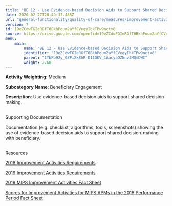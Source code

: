 ```yaml
---
title: "BE 12 - Use Evidence-based Decision Aids to Support Shared Decision-making"
date: 2020-02-27T20:49:37.485Z
url: "general-functionality/quality-of-care/measures/improvement-activities-measures/2018-improvement-activities/be-12-use-evidence-based-decision-aids-to-support-shared-decision-making.html"
version: 7
id: 19eZCdwFGIeRGfT0BkhPoum2aYfCVegyIbkTPw9nctx8
source: https://drive.google.com/open?id=19eZCdwFGIeRGfT0BkhPoum2aYfCVegyIbkTPw9nctx8
menu:
    main:
        name: "BE 12 - Use Evidence-based Decision Aids to Support Shared Decision-making"
        identifier: "19eZCdwFGIeRGfT0BkhPoum2aYfCVegyIbkTPw9nctx8"
        parent: "1YbPb92y_0ZPiXk8hR-D11GKV_1AacyaOZNnv2MQmDWI"
        weight: 2760
---
```









**Activity Weighting**: Medium

**Subcategory Name**: Beneficiary Engagement

**Description**: Use evidence-based decision aids to support shared decision-making.







## 

Supporting Documentation

Documentation (e.g. checklist, algorithms, tools, screenshots) showing the use of evidence-based decision aids to support shared decision-making with beneficiary.







## 

Resources

[2018 Improvement Activities Requirements](https://qpp.cms.gov/mips/improvement-activities?py=2018)

[2019 Improvement Activities Requirements](https://qpp.cms.gov/mips/improvement-activities?py=2019)

[2018 MIPS Improvement Activities Fact Sheet](https://qpp.cms.gov/resource/2018%20MIPS%20Improvement%20Activities%20Fact%20Sheet)

[Scores for Improvement Activities for MIPS APMs in the 2018 Performance Period Fact Sheet](https://qpp.cms.gov/resource/2018%20MIPS%20APMs%20improvement%20Activities%20scores%20fact%20sheet)


